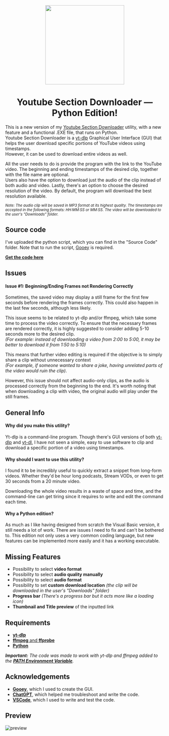 <div align="center">
 
 <img src=https://github.com/AlsoAStranger/YT-Section-Downloader/assets/137929175/4dd47c12-3521-4334-80e2-82bfd7c1d3c7 width="250" height="250">
</img>
 
# Youtube Section Downloader — Python Edition!
</div>

This is a new version of my [Youtube Section Downloader](https://github.com/AlsoAStranger/YT-Section-Downloader/tree/main) utility, with a new feature and a functional .EXE file, that runs on Python.  
Youtube Section Downloader is a [yt-dlp](https://github.com/yt-dlp/yt-dlp) Graphical User Interface (GUI) that helps the user download specific portions of YouTube videos using timestamps.  
However, it can be used to download entire videos as well.

All the user needs to do is provide the program with the link to the YouTube video.
The beginning and ending timestamps of the desired clip, together with the file name are optional.  
Users also have the option to download just the audio of the clip instead of both audio and video.
Lastly, there's an option to choose the desired resolution of the video. By default, the program will download the best resolution available.

<sub>*Note: The audio clip will be saved in MP3 format at its highest quality. The timestamps are accepted in the following formats: HH:MM:SS or MM:SS. The video will be downloaded to the user's "Downloads" folder.*</sub>

## Source code
I've uploaded the python script, which you can find in the "Source Code" folder.
Note that to run the script, [Gooey](https://github.com/chriskiehl/Gooey) is required.


[**Get the code here**](https://github.com/AlsoAStranger/YT-Section-Downloader/blob/python-edition/Source%20Code/Youtube%20Section%20Downloader.pyw)

## Issues

#### **Issue #1: Beginning/Ending Frames not Rendering Correctly**
Sometimes, the saved video may display a still frame for the first few seconds before rendering the frames correctly. This could also happen in the last few seconds, although less likely.

This issue seems to be related to yt-dlp and/or ffmpeg, which take some time to process the video correctly. To ensure that the necessary frames are rendered correctly, it is highly suggested to consider adding 5-10 seconds more to the desired clip.  
*(For example: instead of downloading a video from 2:00 to 5:00, it may be better to download it from 1:50 to 5:10)*

This means that further video editing is required if the objective is to simply share a clip without unnecessary context  
*(For example, if someone wanted to share a joke, having unrelated parts of the video would ruin the clip)*.

However, this issue should not affect audio-only clips, as the audio is processed correctly from the beginning to the end. It's worth noting that when downloading a clip with video, the original audio will play under the still frames.

##  General Info

#### **Why did you make this utility?**

Yt-dlp is a command-line program.
Though there's GUI versions of both [yt-dlp](https://github.com/yt-dlp/yt-dlp) and [yt-dl](https://github.com/ytdl-org/youtube-dl), I have not seen a simple, easy to use software to clip and download a specific portion of a video using timestamps.

#### **Why should I want to use this utility?**

I found it to be incredibly useful to quickly extract a snippet from long-form videos. Whether they'd be hour long podcasts, Stream VODs, or even to get 30 seconds from a 20 minute video.

Downloading the whole video results in a waste of space and time, and the command-line can get tiring since it requires to write and edit the command each time.

#### **Why a Python edition?**
As much as I like having designed from scratch the Visual Basic version, it still needs a lot of work. There are issues I need to fix and can't be bothered to.
This edition not only uses a very common coding language, but new features can be implemented more easily and it has a working executable.

## Missing Features

- Possibility to select **video format**
- Possibility to select **audio quality manually**
- Possibility to select **audio format**
- Possibility to set **custom download location** *(the clip will be downloaded in the user's "Downloads" folder)*
- **Progress bar** *(There's a progress bar but it acts more like a loading icon)*
- **Thumbnail and Title preview** of the inputted link

## Requirements

 - [**yt-dlp**](https://github.com/yt-dlp/yt-dlp)
 - [**ffmpeg** and **ffprobe**](https://www.ffmpeg.org/)
 - [**Python**](https://www.python.org/)

 ***Important:** The code was made to work with yt-dlp and ffmpeg added to the [**PATH Environment Variable**](https://learn.microsoft.com/en-us/previous-versions/office/developer/sharepoint-2010/ee537574(v=office.14)).*
## Acknowledgements

 - [**Gooey**]([https://yd.3dyd.com/home/](https://github.com/chriskiehl/Gooey)), which I used to create the GUI.
 - [**ChatGPT**](https://openai.com/blog/chatgpt), which helped me troubleshoot and write the code.
 - [**VSCode**](https://code.visualstudio.com/), which I used to write and test the code.

## Preview
![preview](https://github.com/AlsoAStranger/YT-Section-Downloader/assets/137929175/561873cf-1e51-44b6-977b-a533726f5cf1)
